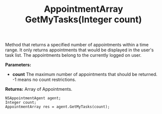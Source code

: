 ﻿---
uid: crmscript_ref_NSAppointmentAgent_GetMyTasks
title: AppointmentArray GetMyTasks(Integer count)
intellisense: NSAppointmentAgent.GetMyTasks
keywords: NSAppointmentAgent, GetMyTasks
so.topic: reference
---

Method that returns a specified number of appointments within a time range. It only returns appointments that would be displayed in the user's task list. The appointments belong to the currently logged on user.

**Parameters:**
 - **count** The maximum number of appointments that should be returned. -1 means no count restrictions.

**Returns:** Array of Appointments.

```crmscript
NSAppointmentAgent agent;
Integer count;
AppointmentArray res = agent.GetMyTasks(count);
```


